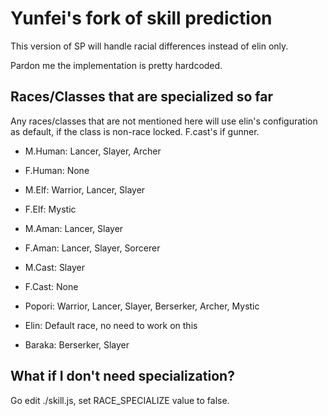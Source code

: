 # Yunfei's fork of skill prediction

This version of SP will handle racial differences instead of elin only.

Pardon me the implementation is pretty hardcoded.


## Races/Classes that are specialized so far

Any races/classes that are not mentioned here will use elin's configuration as default, if the class is non-race locked. F.cast's if gunner.

- M.Human: Lancer, Slayer, Archer

- F.Human: None

- M.Elf: Warrior, Lancer, Slayer

- F.Elf: Mystic

- M.Aman: Lancer, Slayer

- F.Aman: Lancer, Slayer, Sorcerer

- M.Cast: Slayer

- F.Cast: None

- Popori: Warrior, Lancer, Slayer, Berserker, Archer, Mystic

- Elin: Default race, no need to work on this

- Baraka: Berserker, Slayer


## What if I don't need specialization?

Go edit ./skill.js, set RACE_SPECIALIZE value to false.
